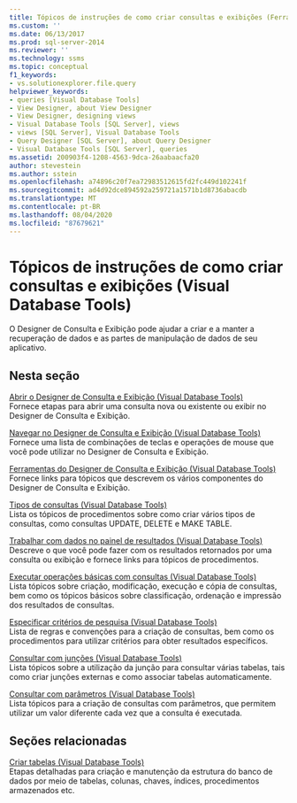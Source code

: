 ```yaml
---
title: Tópicos de instruções de como criar consultas e exibições (Ferramentas de Banco de Dados Visual) | Microsoft Docs
ms.custom: ''
ms.date: 06/13/2017
ms.prod: sql-server-2014
ms.reviewer: ''
ms.technology: ssms
ms.topic: conceptual
f1_keywords:
- vs.solutionexplorer.file.query
helpviewer_keywords:
- queries [Visual Database Tools]
- View Designer, about View Designer
- View Designer, designing views
- Visual Database Tools [SQL Server], views
- views [SQL Server], Visual Database Tools
- Query Designer [SQL Server], about Query Designer
- Visual Database Tools [SQL Server], queries
ms.assetid: 200903f4-1208-4563-9dca-26aabaacfa20
author: stevestein
ms.author: sstein
ms.openlocfilehash: a74896c20f7ea72983512615fd2fc449d102241f
ms.sourcegitcommit: ad4d92dce894592a259721a1571b1d8736abacdb
ms.translationtype: MT
ms.contentlocale: pt-BR
ms.lasthandoff: 08/04/2020
ms.locfileid: "87679621"
---
```

# <a name="design-queries-and-views-how-to-topics-visual-database-tools"></a>Tópicos de instruções de como criar consultas e exibições (Visual Database Tools)
  O Designer de Consulta e Exibição pode ajudar a criar e a manter a recuperação de dados e as partes de manipulação de dados de seu aplicativo.  
  
## <a name="in-this-section"></a>Nesta seção  
 [Abrir o Designer de Consulta e Exibição &#40;Visual Database Tools&#41;](visual-database-tools.md)  
 Fornece etapas para abrir uma consulta nova ou existente ou exibir no Designer de Consulta e Exibição.  
  
 [Navegar no Designer de Consulta e Exibição &#40;Visual Database Tools&#41;](navigate-in-the-query-and-view-designer-visual-database-tools.md)  
 Fornece uma lista de combinações de teclas e operações de mouse que você pode utilizar no Designer de Consulta e Exibição.  
  
 [Ferramentas do Designer de Consulta e Exibição &#40;Visual Database Tools&#41;](query-and-view-designer-tools-visual-database-tools.md)  
 Fornece links para tópicos que descrevem os vários componentes do Designer de Consulta e Exibição.  
  
 [Tipos de consultas &#40;Visual Database Tools&#41;](types-of-queries-visual-database-tools.md)  
 Lista os tópicos de procedimentos sobre como criar vários tipos de consultas, como consultas UPDATE, DELETE e MAKE TABLE.  
  
 [Trabalhar com dados no painel de resultados &#40;Visual Database Tools&#41;](results-pane-visual-database-tools.md)  
 Descreve o que você pode fazer com os resultados retornados por uma consulta ou exibição e fornece links para tópicos de procedimentos.  
  
 [Executar operações básicas com consultas &#40;Visual Database Tools&#41;](perform-basic-operations-with-queries-visual-database-tools.md)  
 Lista tópicos sobre criação, modificação, execução e cópia de consultas, bem como os tópicos básicos sobre classificação, ordenação e impressão dos resultados de consultas.  
  
 [Especificar critérios de pesquisa &#40;Visual Database Tools&#41;](specify-search-criteria-visual-database-tools.md)  
 Lista de regras e convenções para a criação de consultas, bem como os procedimentos para utilizar critérios para obter resultados específicos.  
  
 [Consultar com junções &#40;Visual Database Tools&#41;](query-with-joins-visual-database-tools.md)  
 Lista tópicos sobre a utilização da junção para consultar várias tabelas, tais como criar junções externas e como associar tabelas automaticamente.  
  
 [Consultar com parâmetros &#40;Visual Database Tools&#41;](query-with-parameters-visual-database-tools.md)  
 Lista tópicos para a criação de consultas com parâmetros, que permitem utilizar um valor diferente cada vez que a consulta é executada.  
  
## <a name="related-sections"></a>Seções relacionadas  
 [Criar tabelas &#40;Visual Database Tools&#41;](design-tables-visual-database-tools.md)  
 Etapas detalhadas para criação e manutenção da estrutura do banco de dados por meio de tabelas, colunas, chaves, índices, procedimentos armazenados etc.  
